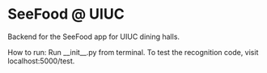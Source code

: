 # SeeFood @ UIUC
Backend for the SeeFood app for UIUC dining halls.

How to run:
Run \_\_init\_\_.py from terminal. To test the recognition code, visit localhost:5000/test.
